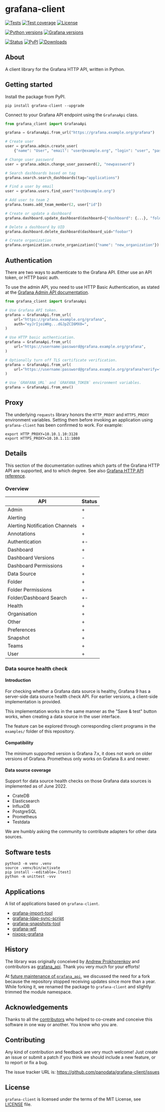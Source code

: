 # grafana-client

[![Tests](https://github.com/panodata/grafana-client/workflows/Test/badge.svg)](https://github.com/panodata/grafana-client/actions?query=workflow%3ATest)
[![Test coverage](https://img.shields.io/codecov/c/gh/panodata/grafana-client.svg?style=flat-square)](https://codecov.io/gh/panodata/grafana-client/)
[![License](https://img.shields.io/github/license/panodata/grafana-client.svg?style=flat-square)](https://github.com/panodata/grafana-client/blob/main/LICENSE) 

[![Python versions](https://img.shields.io/pypi/pyversions/grafana-client.svg?style=flat-square)](https://pypi.org/project/grafana-client/)
[![Grafana versions](https://img.shields.io/badge/Grafana-5.x%20--%209.x-blue.svg?style=flat-square)](https://github.com/grafana/grafana)

[![Status](https://img.shields.io/pypi/status/grafana-client.svg?style=flat-square)](https://pypi.org/project/grafana-client/)
[![PyPI](https://img.shields.io/pypi/v/grafana-client.svg?style=flat-square)](https://pypi.org/project/grafana-client/)
[![Downloads](https://img.shields.io/pypi/dm/grafana-client.svg?style=flat-square)](https://pypi.org/project/grafana-client/)
<!-- [![Conda](https://img.shields.io/conda/v/panodata/grafana-client.svg?style=flat-square)](https://anaconda.org/panodata/grafana-client) -->


## About

A client library for the Grafana HTTP API, written in Python.


## Getting started

Install the package from PyPI.

```
pip install grafana-client --upgrade
```

Connect to your Grafana API endpoint using the `GrafanaApi` class.

```python
from grafana_client import GrafanaApi

grafana = GrafanaApi.from_url("https://grafana.example.org/grafana")

# Create user
user = grafana.admin.create_user(
    {"name": "User", "email": "user@example.org", "login": "user", "password": "userpassword", "OrgId": 1})

# Change user password
user = grafana.admin.change_user_password(2, "newpassword")

# Search dashboards based on tag
grafana.search.search_dashboards(tag="applications")

# Find a user by email
user = grafana.users.find_user("test@example.org")

# Add user to team 2
grafana.teams.add_team_member(2, user["id"])

# Create or update a dashboard
grafana.dashboard.update_dashboard(dashboard={"dashboard": {...}, "folderId": 0, "overwrite": True})

# Delete a dashboard by UID
grafana.dashboard.delete_dashboard(dashboard_uid="foobar")

# Create organization
grafana.organization.create_organization({"name": "new_organization"})
```


## Authentication

There are two ways to authenticate to the Grafana API. Either use an API token,
or HTTP basic auth.

To use the admin API, you need to use HTTP Basic Authentication, as stated at
the [Grafana Admin API documentation].

```python
from grafana_client import GrafanaApi

# Use Grafana API token.
grafana = GrafanaApi.from_url(
    url="https://grafana.example.org/grafana",
    auth="eyJrIjoiWHg...dGJpZCI6MX0=",
)

# Use HTTP basic authentication.
grafana = GrafanaApi.from_url(
    url="https://username:password@grafana.example.org/grafana",
)

# Optionally turn off TLS certificate verification.
grafana = GrafanaApi.from_url(
    url="https://username:password@grafana.example.org/grafana?verify=false",
)

# Use `GRAFANA_URL` and `GRAFANA_TOKEN` environment variables.
grafana = GrafanaApi.from_env()
```

## Proxy

The underlying `requests` library honors the `HTTP_PROXY` and `HTTPS_PROXY`
environment variables. Setting them before invoking an application using
`grafana-client` has been confirmed to work. For example:
```
export HTTP_PROXY=10.10.1.10:3128
export HTTPS_PROXY=10.10.1.11:1080
```


## Details

This section of the documentation outlines which parts of the Grafana HTTP API
are supported, and to which degree. See also [Grafana HTTP API reference].

### Overview

| API | Status |
|---|---|
| Admin | + |
| Alerting | - |
| Alerting Notification Channels | + |
| Annotations | + |
| Authentication | +- |
| Dashboard | + |
| Dashboard Versions | - |
| Dashboard Permissions | + |
| Data Source | + |
| Folder | + |
| Folder Permissions | + |
| Folder/Dashboard Search | +- |
| Health | + |
| Organisation | + |
| Other | + |
| Preferences | + |
| Snapshot | + |
| Teams | + |
| User | + |


### Data source health check

#### Introduction

For checking whether a Grafana data source is healthy, Grafana 9 has a
server-side data source health check API. For earlier versions, a client-side
implementation is provided.

This implementation works in the same manner as the "Save & test" button works,
when creating a data source in the user interface.

The feature can be explored through corresponding client programs in the
`examples/` folder of this repository.

#### Compatibility

The minimum supported version is Grafana 7.x, it does not work on older
versions of Grafana. Prometheus only works on Grafana 8.x and newer.

#### Data source coverage

Support for data source health checks on those Grafana data sources is
implemented as of June 2022.

- CrateDB
- Elasticsearch
- InfluxDB
- PostgreSQL
- Prometheus
- Testdata

We are humbly asking the community to contribute adapters for other data
sources.


## Software tests

```shell
python3 -m venv .venv
source .venv/bin/activate
pip install --editable=.[test]
python -m unittest -vvv
```

## Applications

A list of applications based on `grafana-client`.

- [grafana-import-tool](https://github.com/peekjef72/grafana-import-tool)
- [grafana-ldap-sync-script](https://github.com/NovatecConsulting/grafana-ldap-sync-script)
- [grafana-snapshots-tool](https://github.com/peekjef72/grafana-snapshots-tool)
- [grafana-wtf](https://github.com/panodata/grafana-wtf)
- [nixops-grafana](https://github.com/tewfik-ghariani/nixops-grafana)


## History

The library was originally conceived by [Andrew Prokhorenkov] and contributors
as [grafana_api]. Thank you very much for your efforts!

At [future maintenance of `grafana_api`], we discussed the need for a fork
because the repository stopped receiving updates since more than a year.
While forking it, we renamed the package to `grafana-client` and slightly
trimmed the module namespace.


## Acknowledgements

Thanks to all the [contributors] who helped to co-create and conceive this
software in one way or another. You know who you are.


## Contributing

Any kind of contribution and feedback are very much welcome! Just create an
issue or submit a patch if you think we should include a new feature, or to 
report or fix a bug.

The issue tracker URL is: https://github.com/panodata/grafana-client/issues


## License

`grafana-client` is licensed under the terms of the MIT License, see [LICENSE] file.


[Andrew Prokhorenkov]: https://github.com/m0nhawk/grafana_api
[contributors]: https://github.com/panodata/grafana-client/graphs/contributors
[future maintenance of `grafana_api`]: https://github.com/m0nhawk/grafana_api/issues/88
[grafana_api]: https://github.com/m0nhawk/grafana_api
[Grafana Admin API documentation]: https://grafana.com/docs/grafana/latest/http_api/admin/
[Grafana HTTP API reference]: https://grafana.com/docs/grafana/latest/http_api/
[LICENSE]: https://github.com/panodata/grafana-client/blob/main/LICENSE
